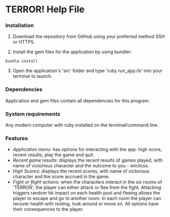 # TERROR! Help File

### Installation

1. Download the repository from GitHub using your preferred method SSH or HTTPS. 

2. Install the gem files for the application by using bundler:

```bundle install ```

3. Open the application's 'src' folder and type 'ruby run_app.rb' into your terminal to launch.

### Dependencies

Application and gem files contain all dependencies for this program.

### System requirements

Any modern computer with ruby installed on the terminal/command line.

### Features

- *Application menu*: has options for interacting with the app. high score, recent results, play the game and quit.
- *Recent game results*: displays the recent results of games played, with name of victorious character and the outcome to you - win/loss.
- *High Scores*: displays the recent scores, with name of victorious character and the score accrued in the game.
- *Fight or flight actions*: when the characters interact in the six rooms of 'TERROR', the player can either attack or flee from the fight. Attacking triggers random hit impact on each health pool and fleeing allows the player to escape and go to another room. In each room the player can recover health with resting, look around or move on. All options have their consequences to the player.
